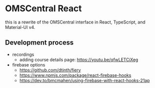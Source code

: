 # OMSCentral React

this is a rewrite of the OMSCentral interface in React, TypeScript, and Material-UI v4.

## Development process

- recordings
  - adding course details page: https://youtu.be/qfwLETCiXeg
- firebase options
  - https://github.com/dtinth/fiery
  - https://www.npmjs.com/package/react-firebase-hooks
  - https://dev.to/bmcmahen/using-firebase-with-react-hooks-21ap
